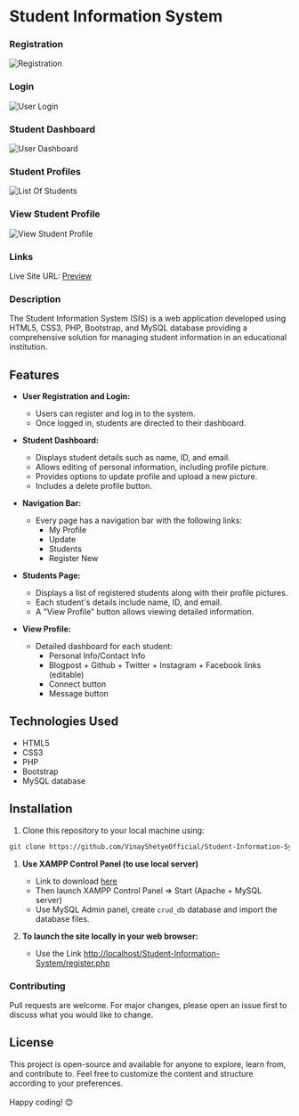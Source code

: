 # Student Information System  
   
### Registration 
![Registration](https://github.com/VinayShetyeOfficial/Student-Information-System-PHP/assets/100470361/36df7c24-fad1-46f5-8629-70b004cd6cdd)  
  
### Login 
![User Login](https://github.com/VinayShetyeOfficial/Student-Information-System-PHP/assets/100470361/810ae0d0-fe06-4c2c-ad24-bbce9696ff33)
 
### Student Dashboard
![User Dashboard](https://github.com/VinayShetyeOfficial/Student-Information-System-PHP/assets/100470361/23ea8e17-3e6c-49ed-8818-0cca501028c8)

### Student Profiles
![List Of Students](https://github.com/VinayShetyeOfficial/Student-Information-System-PHP/assets/100470361/b26f187e-db75-4a48-b5af-9ce58392a6d4)

### View Student Profile
![View Student Profile](https://github.com/VinayShetyeOfficial/Student-Information-System-PHP/assets/100470361/7b46731f-4271-473d-b472-20b03168f0a6)


### Links
Live Site URL: [Preview](http://student-information-system53.infinityfreeapp.com/index.php)

### Description
The Student Information System (SIS) is a web application developed using HTML5, CSS3, PHP, Bootstrap, and MySQL database providing a comprehensive solution for managing student information in an educational institution.

## Features

- **User Registration and Login:**
  - Users can register and log in to the system.
  - Once logged in, students are directed to their dashboard.

- **Student Dashboard:**
  - Displays student details such as name, ID, and email.
  - Allows editing of personal information, including profile picture.
  - Provides options to update profile and upload a new picture.
  - Includes a delete profile button.

- **Navigation Bar:**
  - Every page has a navigation bar with the following links:
    - My Profile
    - Update
    - Students
    - Register New

- **Students Page:**
  - Displays a list of registered students along with their profile pictures.
  - Each student's details include name, ID, and email.
  - A "View Profile" button allows viewing detailed information.

- **View Profile:**
  - Detailed dashboard for each student:
    - Personal Info/Contact Info
    - Blogpost + Github + Twitter + Instagram + Facebook links (editable)
    - Connect button
    - Message button

## Technologies Used

- HTML5
- CSS3
- PHP
- Bootstrap
- MySQL database

## Installation

1. Clone this repository to your local machine using:
  ```bash
  git clone https://github.com/VinayShetyeOfficial/Student-Information-System-PHP.git
  ```

1. **Use XAMPP Control Panel (to use local server)**
   - Link to download [here](https://www.apachefriends.org/download.html)
   - Then launch XAMPP Control Panel => Start (Apache + MySQL server)
   - Use MySQL Admin panel, create `crud_db` database and import the database files.

2. **To launch the site locally in your web browser:**
   - Use the Link [http://localhost/Student-Information-System/register.php](http://localhost/Student-Information-System/register.php)

### Contributing
Pull requests are welcome. For major changes, please open an issue first to discuss what you would like to change.

## License
This project is open-source and available for anyone to explore, learn from, and contribute to.
Feel free to customize the content and structure according to your preferences. <br><br> Happy coding! 😊
